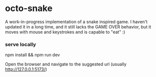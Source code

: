 # octo-snake

A work-in-progress implementation of a snake inspired game.
I haven't updated it in a long time, and it still lacks the GAME OVER behavior, but it moves with mouse and keystrokes and is capable to "eat" :)

### serve locally

npm install && npm run dev

Open the browser and navigate to the suggested url (usually http://127.0.0.1:5173/)
